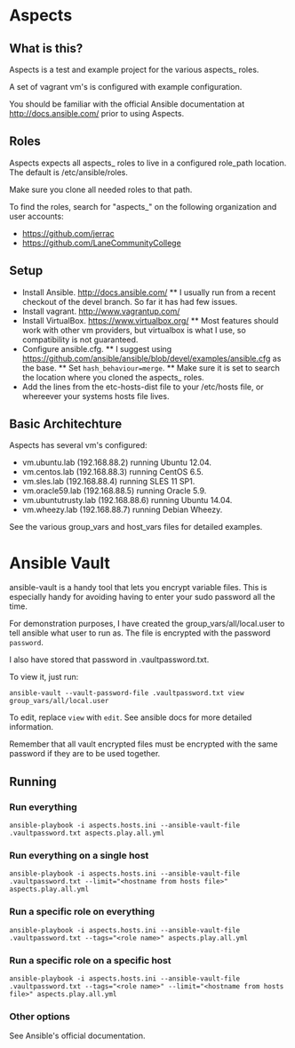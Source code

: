 # Aspects

## What is this?
Aspects is a test and example project for the various aspects_ roles.

A set of vagrant vm's is configured with example configuration.

You should be familiar with the official Ansible documentation at http://docs.ansible.com/ prior to using Aspects.

## Roles
Aspects expects all aspects_ roles to live in a configured role_path location. The default is /etc/ansible/roles.

Make sure you clone all needed roles to that path.

To find the roles, search for "aspects_" on the following organization and user accounts:

* https://github.com/jerrac
* https://github.com/LaneCommunityCollege

## Setup
* Install Ansible. http://docs.ansible.com/
** I usually run from a recent checkout of the devel branch. So far it has had few issues.
* Install vagrant. http://www.vagrantup.com/
* Install VirtualBox. https://www.virtualbox.org/ 
** Most features should work with other vm providers, but virtualbox is what I use, so compatibility is not guaranteed.
* Configure ansible.cfg.
** I suggest using https://github.com/ansible/ansible/blob/devel/examples/ansible.cfg as the base.
** Set ```hash_behaviour=merge```.
** Make sure it is set to search the location where you cloned the aspects_ roles.
* Add the lines from the etc-hosts-dist file to your /etc/hosts file, or whereever your systems hosts file lives.

## Basic Architechture

Aspects has several vm's configured:

* vm.ubuntu.lab (192.168.88.2) running Ubuntu 12.04.
* vm.centos.lab (192.168.88.3) running CentOS 6.5.
* vm.sles.lab (192.168.88.4) running SLES 11 SP1.
* vm.oracle59.lab (192.168.88.5) running Oracle 5.9.
* vm.ubuntutrusty.lab (192.168.88.6) running Ubuntu 14.04.
* vm.wheezy.lab (192.168.88.7) running Debian Wheezy.

See the various group_vars and host_vars files for detailed examples.

# Ansible Vault
ansible-vault is a handy tool that lets you encrypt variable files. This is especially handy for avoiding having to enter your sudo password all the time.

For demonstration purposes, I have created the group_vars/all/local.user to tell ansible what user to run as. The file is encrypted with the password ```password```.

I also have stored that password in .vaultpassword.txt.

To view it, just run:

    ansible-vault --vault-password-file .vaultpassword.txt view group_vars/all/local.user

To edit, replace ```view``` with ```edit```. See ansible docs for more detailed information.

Remember that all vault encrypted files must be encrypted with the same password if they are to be used together.

## Running
### Run everything
```ansible-playbook -i aspects.hosts.ini --ansible-vault-file .vaultpassword.txt aspects.play.all.yml```
### Run everything on a single host
```ansible-playbook -i aspects.hosts.ini --ansible-vault-file .vaultpassword.txt --limit="<hostname from hosts file>" aspects.play.all.yml```
### Run a specific role on everything
```ansible-playbook -i aspects.hosts.ini --ansible-vault-file .vaultpassword.txt --tags="<role name>" aspects.play.all.yml```
### Run a specific role on a specific host
```ansible-playbook -i aspects.hosts.ini --ansible-vault-file .vaultpassword.txt --tags="<role name>" --limit="<hostname from hosts file>" aspects.play.all.yml```
### Other options
See Ansible's official documentation.
  


